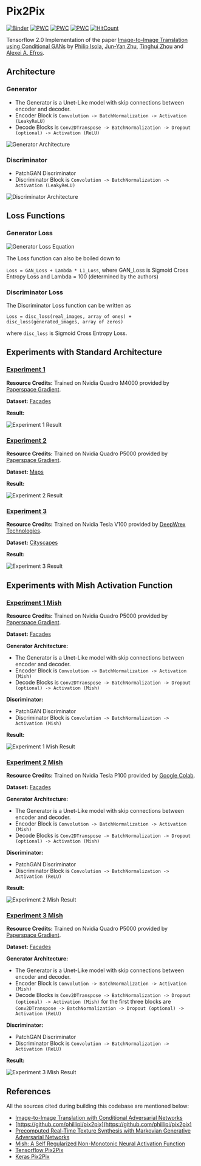 # Pix2Pix

[![Binder](https://mybinder.org/badge_logo.svg)](https://mybinder.org/v2/gh/soumik12345/Pix2Pix/master)
[![PWC](https://img.shields.io/endpoint.svg?url=https://paperswithcode.com/badge/image-to-image-translation-with-conditional/image-to-image-translation-on-aerial-to-map)](https://paperswithcode.com/sota/image-to-image-translation-on-aerial-to-map?p=image-to-image-translation-with-conditional)
[![PWC](https://img.shields.io/endpoint.svg?url=https://paperswithcode.com/badge/image-to-image-translation-with-conditional/image-to-image-translation-on-cityscapes)](https://paperswithcode.com/sota/image-to-image-translation-on-cityscapes?p=image-to-image-translation-with-conditional)
[![PWC](https://img.shields.io/endpoint.svg?url=https://paperswithcode.com/badge/image-to-image-translation-with-conditional/image-to-image-translation-on-cityscapes-1)](https://paperswithcode.com/sota/image-to-image-translation-on-cityscapes-1?p=image-to-image-translation-with-conditional)
[![HitCount](http://hits.dwyl.io/soumik12345/Pix2Pix.svg)](http://hits.dwyl.io/soumik12345/Pix2Pix)


Tensorflow 2.0 Implementation of the paper [Image-to-Image Translation using Conditional GANs](https://arxiv.org/abs/1611.07004) by [Philip Isola](https://arxiv.org/search/cs?searchtype=author&query=Isola%2C+P), [Jun-Yan Zhu](https://arxiv.org/search/cs?searchtype=author&query=Zhu%2C+J), [Tinghui Zhou](https://arxiv.org/search/cs?searchtype=author&query=Zhou%2C+T) and [Alexei A. Efros](https://arxiv.org/search/cs?searchtype=author&query=Efros%2C+A+A).


## Architecture

### Generator

- The Generator is a Unet-Like model with skip connections between encoder and decoder.
- Encoder Block is ```Convolution -> BatchNormalization -> Activation (LeakyReLU)```
- Decode Blocks is ```Conv2DTranspose -> BatchNormalization -> Dropout (optional) -> Activation (ReLU)```

![Generator Architecture](./assets/unet_like_generator.png)

### Discriminator

- PatchGAN Discriminator
- Discriminator Block is ```Convolution -> BatchNormalization -> Activation (LeakyReLU)```

![Discriminator Architecture](./assets/patchgan_discriminator.png)

## Loss Functions

### Generator Loss

![Generator Loss Equation](./assets/gen_loss.gif)

The Loss function can also be boiled down to

```Loss = GAN_Loss + Lambda * L1_Loss```, where GAN_Loss is Sigmoid Cross Entropy Loss and Lambda = 100 (determined by the authors)

### Discriminator Loss

The Discriminator Loss function can be written as

```Loss = disc_loss(real_images, array of ones) + disc_loss(generated_images, array of zeros)```

where `disc_loss` is Sigmoid Cross Entropy Loss.

## Experiments with Standard Architecture

### [Experiment 1](./Pix2Pix_Facades.ipynb)

**Resource Credits:** Trained on Nvidia Quadro M4000 provided by [Paperspace Gradient](https://gradient.paperspace.com/).

**Dataset:** [Facades](https://people.eecs.berkeley.edu/~tinghuiz/projects/pix2pix/datasets/facades.tar.gz)

**Result:**

![Experiment 1 Result](./assets/exp_1_gif.gif)

### [Experiment 2](./Pix2Pix_Maps.ipynb)

**Resource Credits:** Trained on Nvidia Quadro P5000 provided by [Paperspace Gradient](https://gradient.paperspace.com/).

**Dataset:** [Maps](https://people.eecs.berkeley.edu/~tinghuiz/projects/pix2pix/datasets/maps.tar.gz)

**Result:**

![Experiment 2 Result](./assets/exp_2_gif.gif)

### [Experiment 3](./Pix2Pix_Cityscapes.ipynb)

**Resource Credits:** Trained on Nvidia Tesla V100 provided by [DeepWrex Technologies](https://deepwrex.com/).

**Dataset:** [Cityscapes](https://people.eecs.berkeley.edu/~tinghuiz/projects/pix2pix/datasets/cityscapes.tar.gz)

**Result:**

![Experiment 3 Result](./assets/exp_3_gif.gif)

## Experiments with Mish Activation Function

### [Experiment 1 Mish](./Pix2Pix_Facades_Mish.ipynb)

**Resource Credits:** Trained on Nvidia Quadro P5000 provided by [Paperspace Gradient](https://gradient.paperspace.com/).

**Dataset:** [Facades](https://people.eecs.berkeley.edu/~tinghuiz/projects/pix2pix/datasets/facades.tar.gz)

**Generator Architecture:**

- The Generator is a Unet-Like model with skip connections between encoder and decoder.
- Encoder Block is ```Convolution -> BatchNormalization -> Activation (Mish)```
- Decode Blocks is ```Conv2DTranspose -> BatchNormalization -> Dropout (optional) -> Activation (Mish)```

**Discriminator:**

- PatchGAN Discriminator
- Discriminator Block is ```Convolution -> BatchNormalization -> Activation (Mish)```

**Result:**

![Experiment 1 Mish Result](./assets/mish_exp_1.gif)

### [Experiment 2 Mish](./Pix2Pix_Maps_Mish.ipynb)

**Resource Credits:** Trained on Nvidia Tesla P100 provided by [Google Colab](https://colab.research.google.com/).

**Dataset:** [Facades](https://people.eecs.berkeley.edu/~tinghuiz/projects/pix2pix/datasets/maps.tar.gz)

**Generator Architecture:**

- The Generator is a Unet-Like model with skip connections between encoder and decoder.
- Encoder Block is ```Convolution -> BatchNormalization -> Activation (Mish)```
- Decode Blocks is ```Conv2DTranspose -> BatchNormalization -> Dropout (optional) -> Activation (Mish)```

**Discriminator:**

- PatchGAN Discriminator
- Discriminator Block is ```Convolution -> BatchNormalization -> Activation (ReLU)```

**Result:**

![Experiment 2 Mish Result](./assets/mish_exp_2.gif)

### [Experiment 3 Mish](./Pix2Pix_Maps_Mish.ipynb)

**Resource Credits:** Trained on Nvidia Quadro P5000 provided by [Paperspace Gradient](https://gradient.paperspace.com/).

**Dataset:** [Facades](https://people.eecs.berkeley.edu/~tinghuiz/projects/pix2pix/datasets/maps.tar.gz)

**Generator Architecture:**

- The Generator is a Unet-Like model with skip connections between encoder and decoder.
- Encoder Block is ```Convolution -> BatchNormalization -> Activation (Mish)```
- Decode Blocks is ```Conv2DTranspose -> BatchNormalization -> Dropout (optional) -> Activation (Mish)``` for the first three blocks are ```Conv2DTranspose -> BatchNormalization -> Dropout (optional) -> Activation (ReLU)```

**Discriminator:**

- PatchGAN Discriminator
- Discriminator Block is ```Convolution -> BatchNormalization -> Activation (ReLU)```

**Result:**

![Experiment 3 Mish Result](./assets/mish_exp_3.gif)

## References

All the sources cited during building this codebase are mentioned below:

- [Image-to-Image Translation with Conditional Adversarial Networks](https://arxiv.org/pdf/1611.07004.pdf)
- [https://github.com/phillipi/pix2pix](https://github.com/phillipi/pix2pix)
- [Precomputed Real-Time Texture Synthesis with Markovian Generative Adversarial Networks](https://arxiv.org/abs/1604.04382)
- [Mish: A Self Regularized Non-Monotonic Neural Activation Function](https://arxiv.org/abs/1908.08681)
- [Tensorflow Pix2Pix](https://github.com/tensorflow/docs/blob/master/site/en/tutorials/generative/pix2pix.ipynb)
- [Keras Pix2Pix](https://github.com/eriklindernoren/Keras-GAN/blob/master/pix2pix/pix2pix.py)
